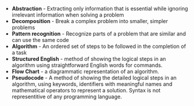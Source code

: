 - **Abstraction** - Extracting only information that is essential while ignoring irrelevant information when solving a problem
- **Decomposition** - Break a complex problem into smaller, simpler problems
- **Pattern recognition** - Recognize parts of a problem that are similar and can use the same code
- **Algorithm** - An ordered set of steps to be followed in the completion of a task
- **Structured English** - method of showing the logical steps in an algorithm using straightforward English words for commands.
- **Flow Chart** - a diagrammatic representation of an algorithm.
- **Pseudocode** - A method of showing the detailed logical steps in an algorithm, using keywords, identifiers with meaningful names and mathematical operators to represent a solution. Syntax is not representitive of any programming language.